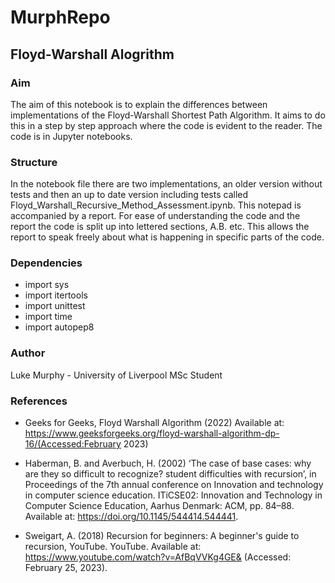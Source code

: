 # MurphRepo
## Floyd-Warshall Alogrithm 

### Aim 
The aim of this notebook is to explain the differences between implementations of the Floyd-Warshall Shortest Path Algorithm. It aims to do this in a step by step approach where the code is evident to the reader. The code is in Jupyter notebooks.

### Structure
In the notebook file there are two implementations, an older version without tests and then an up to date version including tests called Floyd_Warshall_Recursive_Method_Assessment.ipynb. This notepad is accompanied by a report. For ease of understanding the code and the report the code is split up into lettered sections, A.B. etc. This allows the report to speak freely about what is happening in specific parts of the code. 


### Dependencies 
- import sys
- import itertools
- import unittest
- import time 
- import autopep8

### Author
Luke Murphy - University of Liverpool MSc Student 

### References
 - Geeks for Geeks, Floyd Warshall Algorithm (2022) Available at: https://www.geeksforgeeks.org/floyd-warshall-algorithm-dp-16/(Accessed:February 2023)

 - Haberman, B. and Averbuch, H. (2002) ‘The case of base cases: why are they so difficult to recognize? student difficulties with recursion’, in Proceedings of the 7th annual conference on Innovation and technology in computer science education. ITiCSE02: Innovation and Technology in Computer Science Education, Aarhus Denmark: ACM, pp. 84–88. Available at: https://doi.org/10.1145/544414.544441.

 - Sweigart, A. (2018) Recursion for beginners: A beginner's guide to recursion, YouTube. YouTube. Available at: https://www.youtube.com/watch?v=AfBqVVKg4GE& (Accessed: February 25, 2023).

